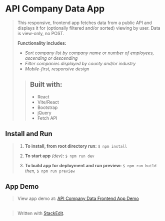 
# API Company Data App
> This responsive, frontend app fetches data from a public API and displays it for (optionally filtered and/or sorted) viewing by user. Data is view-only, no POST.
> 
> **Functionality includes:**
> - *Sort company list by company name or number of employees, ascending or descending*
> - *Filter companies displayed by county and/or industry*
> - *Mobile-first, responsive design*
>
>>## Built with:
>>- React
>>- Vite/React
>>- Bootstrap
>>- jQuery
>>- Fetch API

## Install and Run
>  1. **To install, from root directory run:** `$ npm install`
>  
>  2.  **To start app** *(dev)***:** `$ npm run dev` 
>  
>  3.  **To build app for deployment and run preview:**  `$ npm run build` *then,* `$ npm run preview` 

## App Demo
> View app demo at:   [API Company Data Frontend App Demo](https://drive.google.com/file/d/1lIoYc41BwWVDqixk338BpV1D9MDOplQI/view?usp=sharing)
##
> Written with [StackEdit](https://stackedit.io/).
